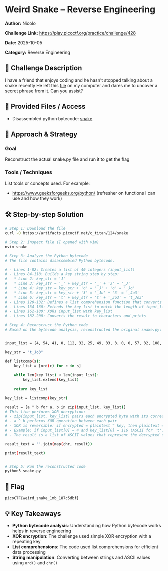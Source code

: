 # Weird Snake – Reverse Engineering

**Author:** Nicolo

**Challenge Link:** https://play.picoctf.org/practice/challenge/428 

**Date:** 2025-10-05  

**Category:** Reverse Engineering

## 🧠 Challenge Description

I have a friend that enjoys coding and he hasn't stopped talking about a snake recently
He left this [file](./snake) on my computer and dares me to uncover a secret phrase from it. Can you assist?


## 📁 Provided Files / Access

- Disassembled python bytecode: [snake](./snake)


## 🧪 Approach & Strategy

### Goal

Reconstruct the actual snake.py file and run it to get the flag

### Tools / Techniques

List tools or concepts used. For example:

- https://www.geeksforgeeks.org/python/ (refresher on functions I can use and how they work)


## 🛠️ Step-by-step Solution

```bash
# Step 1: Download the file
curl -O https://artifacts.picoctf.net/c_titan/124/snake

# Step 2: Inspect file (I opened with vim)
nvim snake

# Step 3: Analyze the Python bytecode
# The file contains disassembled Python bytecode.

# - Lines 1-82: Creates a list of 40 integers (input_list)
# - Lines 84-118: Builds a key string step by step:
#   * Line 2: key_str = 'J'
#   * Line 3: key_str = '_' + key_str = '_' + 'J' = '_J'
#   * Line 4: key_str = key_str + 'o' = '_J' + 'o' = '_Jo'
#   * Line 5: key_str = key_str + '3' = '_Jo' + '3' = '_Jo3'
#   * Line 6: key_str = 't' + key_str = 't' + '_Jo3' = 't_Jo3'
# - Lines 120-132: Defines a list comprehension function that converts string to ASCII values
# - Lines 134-160: Extends the key list to match the length of input_list
# - Lines 162-180: XORs input_list with key_list
# - Lines 182-200: Converts the result to characters and prints

# Step 4: Reconstruct the Python code
# Based on the bytecode analysis, reconstructed the original snake.py:


input_list = [4, 54, 41, 0, 112, 32, 25, 49, 33, 3, 0, 0, 57, 32, 108, 23, 48, 4, 9, 70, 7, 110, 36, 8, 108, 7, 49, 10, 4, 86, 43, 106, 123, 89, 87, 18, 62, 47, 10, 78]

key_str = "t_Jo3"

def listcomp(s):
    key_list = [ord(c) for c in s]
    
    while len(key_list) < len(input_list):
        key_list.extend(key_list)
    
    return key_list

key_list = listcomp(key_str)

result = [a ^ b for a, b in zip(input_list, key_list)]
# This line performs XOR decryption:
# - zip(input_list, key_list) pairs each encrypted byte with its corresponding key byte
# - a ^ b performs XOR operation between each pair
# - XOR is reversible: if encrypted = plaintext ^ key, then plaintext = encrypted ^ key
# - Example: if input_list[0] = 4 and key_list[0] = 116 (ASCII for 't'), then 4 ^ 116 = 112
# - The result is a list of ASCII values that represent the decrypted characters

result_text = ''.join(map(chr, result))

print(result_text)


# Step 5: Run the reconstructed code
python3 snake.py
```

## 🏴 Flag

```
picoCTF{weird_snake_1mb_187c5dbf}
```

## 💡 Key Takeaways

- **Python bytecode analysis**: Understanding how Python bytecode works helps in reverse engineering
- **XOR encryption**: The challenge used simple XOR encryption with a repeating key
- **List comprehensions**: The code used list comprehensions for efficient data processing
- **String manipulation**: Converting between strings and ASCII values using `ord()` and `chr()`
